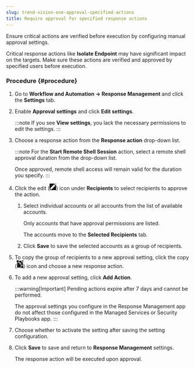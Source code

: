```yaml
---
slug: trend-vision-one-approval-specified-actions
title: Require approval for specified response actions
---
```


Ensure critical actions are verified before execution by configuring manual approval settings.

Critical response actions like **Isolate Endpoint** may have significant impact on the targets. Make sure these actions are verified and approved by specified users before execution.

### Procedure {#procedure}

1.  Go to **Workflow and Automation → Response Management** and click the **Settings** tab.

2.  Enable **Approval settings** and click **Edit settings**.

    :::note
    If you see **View settings**, you lack the necessary permissions to edit the settings.
    :::

3.  Choose a response action from the **Response action** drop-down list.

    :::note
    For the **Start Remote Shell Session** action, select a remote shell approval duration from the drop-down list.

    Once approved, remote shell access will remain valid for the duration you specify.
    :::

4.  Click the edit (![](/images/modify_connector=d7163417-a1d8-4a5a-8e4b-a8babe128751.webp)) icon under **Recipients** to select recipients to approve the action.

    1.  Select individual accounts or all accounts from the list of available accounts.

        Only accounts that have approval permissions are listed.

        The accounts move to the **Selected Recipients** tab.

    2.  Click **Save** to save the selected accounts as a group of recipients.

5.  To copy the group of recipients to a new approval setting, click the copy (![](/images/duplicate=e79af1b6-17af-40ad-b942-53ffb9e796d2.webp)) icon and choose a new response action.

6.  To add a new approval setting, click **Add Action**.

    :::warning[Important]
    Pending actions expire after 7 days and cannot be performed.

    The approval settings you configure in the Response Management app do not affect those configured in the Managed Services or Security Playbooks app.
    :::

7.  Choose whether to activate the setting after saving the setting configuration.

8.  Click **Save** to save and return to **Response Management** settings.

    The response action will be executed upon approval.
